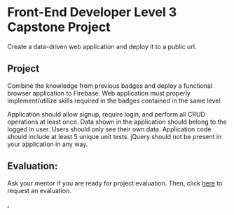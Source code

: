 # Front-End Developer Level 3 Capstone Project

Create a data-driven web application and deploy it to a public url.

## Project

Combine the knowledge from previous badges and deploy a functional browser application to Firebase. Web application must properly implement/utilize skills required in the badges contained in the same level.

Application should allow signup, require login, and perform all CRUD operations at least once. Data shown in the application should belong to the logged in user. Users should only see their own data. Application code should include at least 5 unique unit tests. jQuery should not be present in your application in any way.

## Evaluation:

Ask your mentor if you are ready for project evaluation. Then, click [here](https://webdev.codex.academy/capstone-eval-3?badge=jmgDN7vmRw-e0tGvYiVW1Q) to request an evaluation.

[.](level-3)